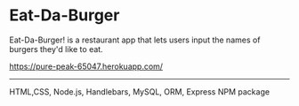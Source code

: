 # Eat-Da-Burger
Eat-Da-Burger! is a restaurant app that lets users input the names of burgers they'd like to eat.

 https://pure-peak-65047.herokuapp.com/
 <hr>
 
 
 <h3Technologies Used>

HTML,CSS, Node.js, Handlebars, MySQL, ORM, Express NPM package
